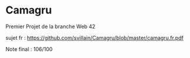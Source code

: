 # Camagru

Premier Projet de la branche Web 42

sujet fr : https://github.com/svillain/Camagru/blob/master/camagru.fr.pdf

Note final : 106/100

